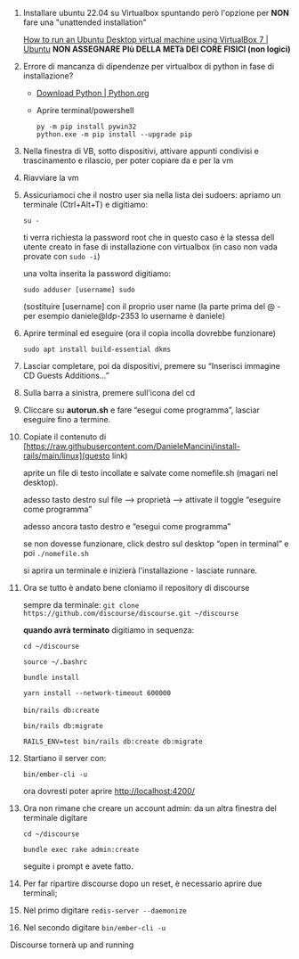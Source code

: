 1. Installare ubuntu 22.04 su Virtualbox spuntando però l'opzione per **NON** fare una "unattended installation"
   
   [How to run an Ubuntu Desktop virtual machine using VirtualBox 7 | Ubuntu](https://ubuntu.com/tutorials/how-to-run-ubuntu-desktop-on-a-virtual-machine-using-virtualbox#1-overview)
   **NON ASSEGNARE PIù DELLA METà DEI CORE FISICI (non logici)**

2. Errore di mancanza di dipendenze per virtualbox di python in fase di installazione?
   
   - [Download Python | Python.org](https://www.python.org/downloads/)
   
   - Aprire terminal/powershell  
     
     `py -m pip install pywin32`  
     `python.exe -m pip install --upgrade pip`
     

3. Nella finestra di VB, sotto dispositivi, attivare appunti condivisi e trascinamento e rilascio, per poter copiare da e per la vm

4. Riavviare la vm

5. Assicuriamoci che il nostro user sia nella lista dei sudoers: apriamo un terminale (Ctrl+Alt+T) e digitiamo:
   
   
   `su -`
   
   
   ti verra richiesta la password root che in questo caso è la stessa dell utente creato in fase di installazione con virtualbox (in caso non vada provate con `sudo -i`)
   
   una volta inserita la password digitiamo:
   
   
   `sudo adduser [username] sudo` 
   
   (sostituire [username] con il proprio user name (la parte prima del @ - per esempio daniele@ldp-2353 lo username è daniele)

6. Aprire terminal ed eseguire (ora il copia incolla dovrebbe funzionare)
   
   `sudo apt install build-essential dkms`
   

7. Lasciar completare, poi da dispositivi, premere su “Inserisci immagine CD Guests Additions…”

8. Sulla barra a sinistra, premere sull’icona del cd

9. Cliccare su **autorun.sh** e fare “esegui come programma”, lasciar eseguire fino a termine.

10. Copiate il contenuto di [https://raw.githubusercontent.com/DanieleMancini/install-rails/main/linux](questo link)
    
    aprite un file di testo incollate e salvate come nomefile.sh (magari nel desktop).
    
    adesso tasto destro sul file —> proprietà —> attivate il toggle “eseguire come programma”
       
    adesso ancora tasto destro e “esegui come programma”
    
    se non dovesse funzionare, click destro sul desktop “open in terminal” e poi `./nomefile.sh`
    
    si aprira un terminale e inizierà l'installazione - lasciate runnare.

11. Ora se tutto è andato bene cloniamo il repository di discourse
    
    sempre da terminale:
    `git clone https://github.com/discourse/discourse.git ~/discourse`
    
    **quando avrà terminato** digitiamo in sequenza:
    
    `cd ~/discourse`
    
    `source ~/.bashrc`
    
    `bundle install`
    
    `yarn install --network-timeout 600000`
    
    `bin/rails db:create` 
    
    `bin/rails db:migrate`
    
    `RAILS_ENV=test bin/rails db:create db:migrate`

12. Startiano il server con:
    
    `bin/ember-cli -u`
    
    ora dovresti poter aprire [http://localhost:4200/](http://localhost:4200/)

13. Ora non rimane che creare un account admin:
    da un altra finestra del terminale digitare 
    
    `cd ~/discourse`
    
    `bundle exec rake admin:create`
    
    seguite i prompt e avete fatto.
14. Per far ripartire discourse dopo un reset, è necessario aprire due terminali;
15. Nel primo digitare
    `redis-server --daemonize`
16. Nel secondo digitare
    `bin/ember-cli -u`

Discourse tornerà up and running



























